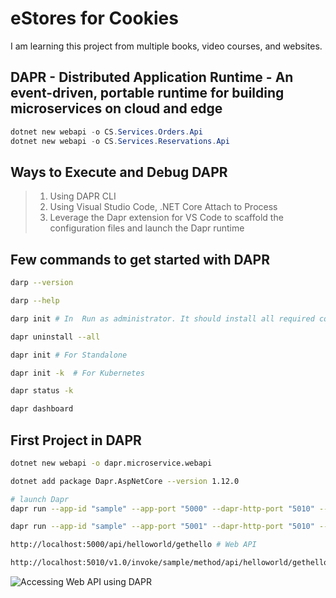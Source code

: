 # eStores for Cookies

I am learning this project from multiple books, video courses, and websites.

## DAPR - Distributed Application Runtime - An event-driven, portable runtime for building microservices on cloud and edge

```powershell
dotnet new webapi -o CS.Services.Orders.Api
dotnet new webapi -o CS.Services.Reservations.Api
```

## Ways to Execute and Debug DAPR

> 1. Using DAPR CLI
> 2. Using Visual Studio Code, .NET Core Attach to Process
> 3. Leverage the Dapr extension for VS Code to scaffold the configuration files and launch the Dapr runtime

## Few commands to get started with DAPR

```bash
darp --version

darp --help

darp init # In  Run as administrator. It should install all required components

dapr uninstall --all

dapr init # For Standalone

dapr init -k  # For Kubernetes

dapr status -k

dapr dashboard
```

## First Project in DAPR

```bash
dotnet new webapi -o dapr.microservice.webapi

dotnet add package Dapr.AspNetCore --version 1.12.0

# launch Dapr
dapr run --app-id "sample" --app-port "5000" --dapr-http-port "5010" -- dotnet run --project dapr.microservice.webapi.csproj --urls="http://+:5000"

dapr run --app-id "sample" --app-port "5001" --dapr-http-port "5010" --dapr-grpc-port "50010" --metrics-port "9091"

http://localhost:5000/api/helloworld/gethello # Web API

http://localhost:5010/v1.0/invoke/sample/method/api/helloworld/gethello # DAPR invoke
```

![Accessing Web API using DAPR](../learn-dapr-in-2024/documentation/images/Access_WebAPI_Using_Dapr.PNG)
